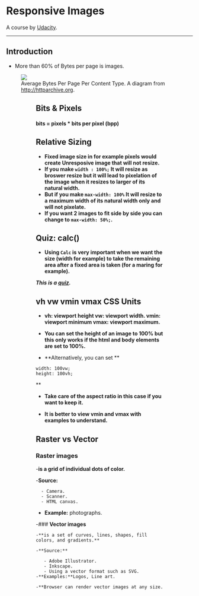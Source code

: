 # **Responsive Images**

A course by [Udacity](https://classroom.udacity.com/courses/ud882).

----------------------------------------------------------------------------------------------

## **Introduction**

- More than 60% of Bytes per page is images.

<figure>
<img src="http://chart.googleapis.com/chart?chs=400x225&cht=p&chco=007099&chd=t:1556,47,77,386,86,175,10&chds=0,1556&chdlp=b&chdl=total%202350%20kB&chl=Images+-+1556+kB%7CHTML+-+47+kB%7CStylesheets+-+77+kB%7CScripts+-+386+kB%7CFonts+-+86+kB%7CVideo+-+175+kB%7COther+-+10+kB&chma=|5&chtt=Average+Bytes+per+Page+by+Content+Type">
  <figcaption>
    Average Bytes Per Page Per Content Type. A diagram from <a href="http://httparchive.org">http://httparchive.org</a>.
  </figcaption>
<figure>


## **Bits & Pixels**

#### bits = pixels * bits per pixel (bpp)


## **Relative Sizing**

- **Fixed image size in for example pixels would create Unresposive image that will not resize.**
- **If you make `width : 100%;` It will resize as broswer resize but it will lead to pixelation of the image when it resizes to larger of its natural width.**
- **But if you make `max-width: 100%` It will resize to a maximum width of its natural width only and will not pixelate.**
- **If you want 2 images to fit side by side you can change to `max-width: 50%;`.**

## **Quiz: calc()**

- **Using `Calc` is very important when we want the size (width for example) to take the remaining area after a fixed area is taken (for a maring for example).**

**_This is a [quiz](https://classroom.udacity.com/courses/ud882/lessons/3520939843/concepts/37391188270923)._**

## **vh vw vmin vmax CSS Units**

- **vh: viewport height   vw: viewport width.  vmin: viewport minimum   vmax: viewport maximum.**

- **You can set the height of an image to 100% but this only works if the html and body elements are set to 100%.**

- **Alternatively, you can set **
```
width: 100vw;
height: 100vh;
```
**

- **Take care of the aspect ratio in this case if you want to keep it.**

- **It is better to view vmin and vmax with examples to understand.**

## **Raster vs Vector**

### **Raster images**

   -**is a grid of individual dots of color.**
     
   -**Source:**
     
      - Camera.
      - Scanner.
      - HTML canvas.
        
   - **Example:** photographs.
  
 -### **Vector images**
 
    -**is a set of curves, lines, shapes, fill colors, and gradients.**
       
    -**Source:**
       
       - Adobe Illustrator.
       - Inkscape.
       - Using a vector format such as SVG.
    -**Examples:**Logos, Line art.
       
    -**Browser can render vector images at any size.
       
